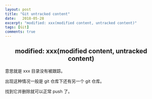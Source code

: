 ```yaml
---
layout: post
title: "Git untracked content"
date:   2018-05-28
excerpt: "modified: xxx(modified content, untracked content)"
tags: [Git]
comments: true
---
```


<center><h2>modified: xxx(modified content, untracked content)</h2></center>

<!--more-->

意思就是 xxx 目录没有被跟踪。

出现这种情况一般是 git 仓库下还有另一个 git 仓库。

找到它并删除就可以正常 push 了。